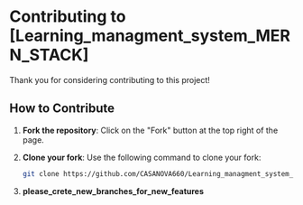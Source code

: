 # Contributing to [Learning_managment_system_MERN_STACK]

Thank you for considering contributing to this project!

## How to Contribute

1. **Fork the repository**: Click on the "Fork" button at the top right of the page.

2. **Clone your fork**: Use the following command to clone your fork:
   ```bash
   git clone https://github.com/CASANOVA660/Learning_managment_system_MERN_STACK.git

3.  **please_crete_new_branches_for_new_features**